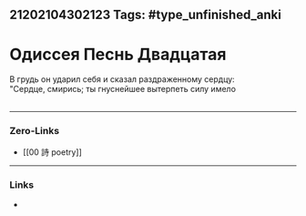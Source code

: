 21202104302123
Tags: #type_unfinished_anki 
---
# Одиссея Песнь Двадцатая

В грудь он ударил себя и сказал раздраженному сердцу:<br>"Сердце, смирись; ты гнуснейшее вытерпеть силу имело<br><br>

---
### Zero-Links
- [[00 詩 poetry]]
---
### Links
-
